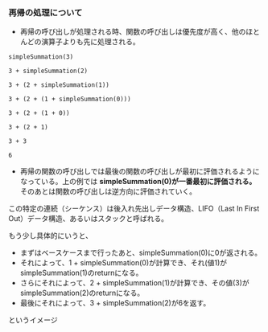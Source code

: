 ### 再帰の処理について
* 再帰の呼び出しが処理される時、関数の呼び出しは優先度が高く、他のほとんどの演算子よりも先に処理される。

```
simpleSummation(3)
               
3 + simpleSummation(2)
               
3 + (2 + simpleSummation(1))
               
3 + (2 + (1 + simpleSummation(0)))
               
3 + (2 + (1 + 0))
               
3 + (2 + 1)
               
3 + 3
               
6
```

* 再帰の関数の呼び出しでは最後の関数の呼び出しが最初に評価されるようになっている。上の例では **simpleSummation(0)が一番最初に評価される。** そのあとは関数の呼び出しは逆方向に評価されていく。

この特定の連続（シーケンス）は後入れ先出しデータ構造、LIFO（Last In First Out）データ構造、あるいはスタックと呼ばれる。

もう少し具体的にいうと、
* まずはベースケースまで行ったあと、simpleSummation(0)に0が返される。
* それによって、1 + simpleSummation(0)が計算でき、それ(値1)がsimpleSummation(1)のreturnになる。
* さらにそれによって、2 + simpleSummation(1)が計算でき、その値(3)がsimpleSummation(2)のreturnになる。
* 最後にそれによって、3 + simpleSummation(2)が6を返す。

というイメージ

